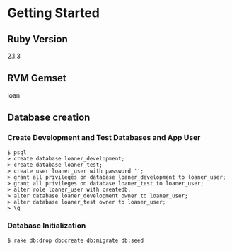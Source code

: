 # Getting Started

## Ruby Version
2.1.3

## RVM Gemset
loan

## Database creation

### Create Development and Test Databases and App User
```
$ psql
> create database loaner_development;
> create database loaner_test;
> create user loaner_user with password '';
> grant all privileges on database loaner_development to loaner_user;
> grant all privileges on database loaner_test to loaner_user;
> alter role loaner_user with createdb;
> alter database loaner_development owner to loaner_user;
> alter database loaner_test owner to loaner_user;
> \q
```

### Database Initialization
```
$ rake db:drop db:create db:migrate db:seed
```


